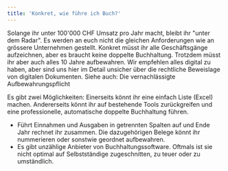 ```yaml
---
title: 'Konkret, wie führe ich Buch?'
---
```


Solange ihr unter 100'000 CHF Umsatz pro Jahr macht, bleibt ihr "unter dem Radar". Es werden an euch nicht die gleichen Anforderungen wie an grössere Unternehmen gestellt. Konkret müsst ihr alle Geschäftsgänge aufzeichnen, aber es braucht keine doppelte Buchhaltung. Trotzdem müsst ihr aber auch alles 10 Jahre aufbewahren. Wir empfehlen alles digital zu haben, aber sind uns hier im Detail unsicher über die rechtliche Beweislage von digitalen Dokumenten. Siehe auch: Die vernachlässigte Aufbewahrungspflicht

Es gibt zwei Möglichkeiten: Einerseits könnt ihr eine einfach Liste (Excel) machen. Andererseits könnt ihr auf bestehende Tools zurückgreifen und eine professionelle, automatische doppelte Buchhaltung führen.

- Führt Einnahmen und Ausgaben in getrennten Spalten auf und Ende Jahr rechnet ihr zusammen. Die dazugehörigen Belege könnt ihr nummerieren oder sonstwie geordnet aufbewahren.
- Es gibt unzählige Anbieter von Buchhaltungssoftware. Oftmals ist sie nicht optimal auf Selbstständige zugeschnitten, zu teuer oder zu umständlich. 
